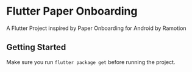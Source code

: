 # Flutter Paper Onboarding

A Flutter Project inspired by Paper Onboarding for Android by Ramotion
## Getting Started

Make sure you run `flutter package get` before running the project.
